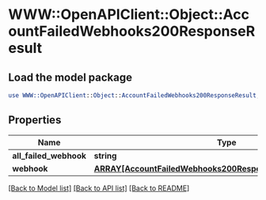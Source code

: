 # WWW::OpenAPIClient::Object::AccountFailedWebhooks200ResponseResult

## Load the model package
```perl
use WWW::OpenAPIClient::Object::AccountFailedWebhooks200ResponseResult;
```

## Properties
Name | Type | Description | Notes
------------ | ------------- | ------------- | -------------
**all_failed_webhook** | **string** |  | [optional] 
**webhook** | [**ARRAY[AccountFailedWebhooks200ResponseResultWebhookInner]**](AccountFailedWebhooks200ResponseResultWebhookInner.md) |  | [optional] 

[[Back to Model list]](../README.md#documentation-for-models) [[Back to API list]](../README.md#documentation-for-api-endpoints) [[Back to README]](../README.md)


